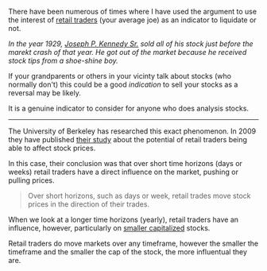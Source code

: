 There have been numerous of times where I have used the argument to use the interest of [retail traders](https://www.investopedia.com/articles/active-trading/030515/what-difference-between-institutional-traders-and-retail-traders.asp) (your average joe) as an indicator to liquidate or not.

*In the year 1929, [Joseph P. Kennedy Sr.](https://en.wikipedia.org/wiki/Joseph_P._Kennedy_Sr.) sold all of his stock just before the marekt crash of that year. He got out of the market because he received stock tips from a shoe-shine boy.*

If your grandparents or others in your vicinty talk about stocks (who normally don't) this could be a good *indication* to sell your stocks as a reversal may be likely.

It is a genuine indicator to consider for anyone who does analysis stocks.

---

The University of Berkeley has researched this exact phenomenon. In 2009 they have published [their study](https://faculty.haas.berkeley.edu/odean/Papers%20current%20versions/DoRetailTradesMoveMarkets_RFS_2009.pdf?abstract_id=869827) about the potential of retail traders being able to affect stock prices.

In this case, their conclusion was that over short time horizons (days or weeks) retail traders have a direct influence on the market, pushing or pulling prices.

> Over short horizons, such as days or week, retail trades move stock prices in the direction of their trades.

When we look at a longer time horizons (yearly), retail traders have an influence, however, particularly on [smaller capitalized](https://www.investopedia.com/terms/s/small-cap.asp#:~:text=A%20small%20cap%20is%20generally,institutional%20investors%20through%20growth%20opportunities.) stocks.

Retail traders do move markets over any timeframe, however the smaller the timeframe and the smaller the cap of the stock, the more influentual they are.